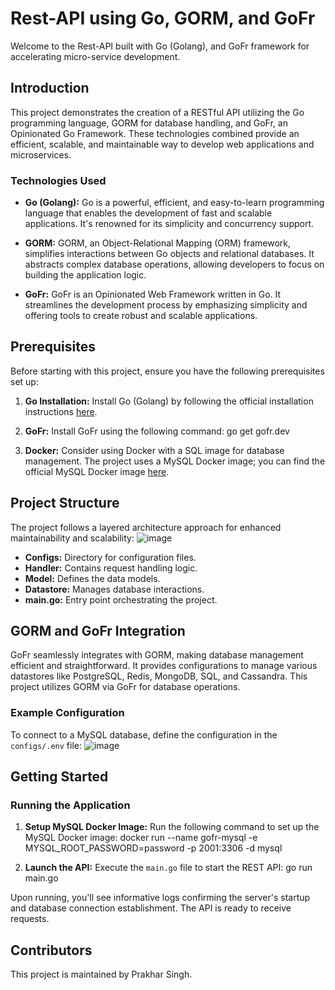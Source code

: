 # Rest-API using Go, GORM, and GoFr

Welcome to the Rest-API built with Go (Golang), and GoFr framework for accelerating micro-service development.

## Introduction

This project demonstrates the creation of a RESTful API utilizing the Go programming language, GORM for database handling, and GoFr, an Opinionated Go Framework. These technologies combined provide an efficient, scalable, and maintainable way to develop web applications and microservices.

### Technologies Used

- **Go (Golang):**
  Go is a powerful, efficient, and easy-to-learn programming language that enables the development of fast and scalable applications. It's renowned for its simplicity and concurrency support.

- **GORM:**
  GORM, an Object-Relational Mapping (ORM) framework, simplifies interactions between Go objects and relational databases. It abstracts complex database operations, allowing developers to focus on building the application logic.

- **GoFr:**
  GoFr is an Opinionated Web Framework written in Go. It streamlines the development process by emphasizing simplicity and offering tools to create robust and scalable applications.

## Prerequisites

Before starting with this project, ensure you have the following prerequisites set up:

1. **Go Installation:**
   Install Go (Golang) by following the official installation instructions [here](https://golang.org/doc/install).

2. **GoFr:**
   Install GoFr using the following command: go get gofr.dev

3. **Docker:**
Consider using Docker with a SQL image for database management. The project uses a MySQL Docker image; you can find the official MySQL Docker image [here](https://hub.docker.com/_/mysql).

## Project Structure

The project follows a layered architecture approach for enhanced maintainability and scalability:
![image](https://github.com/prakhar12330/gofr_REST_API/assets/84180549/b8b400ff-3e65-494a-9488-67a30e890dcf)


- **Configs:** Directory for configuration files.
- **Handler:** Contains request handling logic.
- **Model:** Defines the data models.
- **Datastore:** Manages database interactions.
- **main.go:** Entry point orchestrating the project.

## GORM and GoFr Integration

GoFr seamlessly integrates with GORM, making database management efficient and straightforward. It provides configurations to manage various datastores like PostgreSQL, Redis, MongoDB, SQL, and Cassandra. This project utilizes GORM via GoFr for database operations.

### Example Configuration

To connect to a MySQL database, define the configuration in the `configs/.env` file:
![image](https://github.com/prakhar12330/gofr_REST_API/assets/84180549/b1d5e2bb-fc55-4550-8b31-31293cd81b48)


## Getting Started

### Running the Application

1. **Setup MySQL Docker Image:**
   Run the following command to set up the MySQL Docker image: docker run --name gofr-mysql -e MYSQL_ROOT_PASSWORD=password -p 2001:3306 -d mysql

2. **Launch the API:**
   Execute the `main.go` file to start the REST API: go run main.go


Upon running, you'll see informative logs confirming the server's startup and database connection establishment. The API is ready to receive requests.

## Contributors

This project is maintained by Prakhar Singh.








